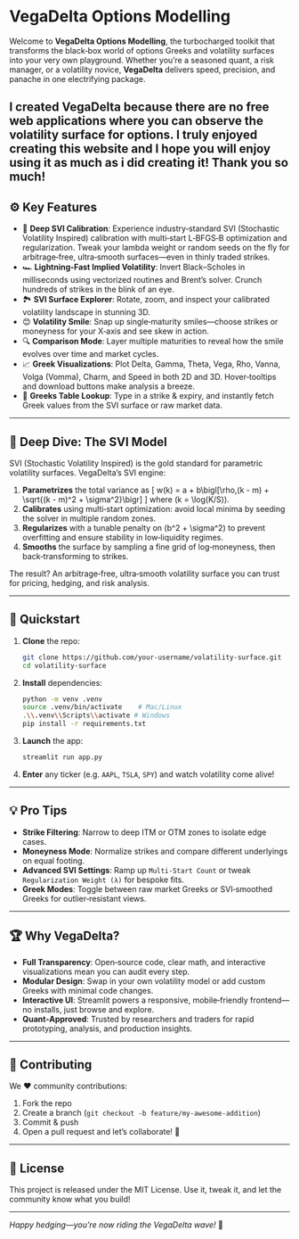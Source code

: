 # VegaDelta Options Modelling

Welcome to **VegaDelta Options Modelling**, the turbocharged toolkit that transforms the black‑box world of options Greeks and volatility surfaces into your very own playground. Whether you’re a seasoned quant, a risk manager, or a volatility novice, **VegaDelta** delivers speed, precision, and panache in one electrifying package.

I created VegaDelta because there are no free web applications where you can observe the volatility surface for options. 
I truly enjoyed creating this website and I hope you will enjoy using it as much as i did creating it! Thank you so much!
---

## ⚙️ Key Features

- 🧪 **Deep SVI Calibration**: Experience industry‑standard SVI (Stochastic Volatility Inspired) calibration with multi‑start L‑BFGS‑B optimization and regularization. Tweak your lambda weight or random seeds on the fly for arbitrage‑free, ultra‑smooth surfaces—even in thinly traded strikes.
- 🏎️ **Lightning‑Fast Implied Volatility**: Invert Black–Scholes in milliseconds using vectorized routines and Brent’s solver. Crunch hundreds of strikes in the blink of an eye.
- 🏞️ **SVI Surface Explorer**: Rotate, zoom, and inspect your calibrated volatility landscape in stunning 3D.
- 😊 **Volatility Smile**: Snap up single‑maturity smiles—choose strikes or moneyness for your X‑axis and see skew in action.
- 🔍 **Comparison Mode**: Layer multiple maturities to reveal how the smile evolves over time and market cycles.
- 📈 **Greek Visualizations**: Plot Delta, Gamma, Theta, Vega, Rho, Vanna, Volga (Vomma), Charm, and Speed in both 2D and 3D. Hover‑tooltips and download buttons make analysis a breeze.
- 🔢 **Greeks Table Lookup**: Type in a strike & expiry, and instantly fetch Greek values from the SVI surface or raw market data.

---

## 🧠 Deep Dive: The SVI Model

SVI (Stochastic Volatility Inspired) is the gold standard for parametric volatility surfaces. VegaDelta’s SVI engine:

1. **Parametrizes** the total variance as
   \[ w(k) = a + b\bigl[\rho\,(k - m) + \sqrt{(k - m)^2 + \sigma^2}\bigr] \]
   where \(k = \log(K/S)\).
2. **Calibrates** using multi‑start optimization: avoid local minima by seeding the solver in multiple random zones.
3. **Regularizes** with a tunable penalty on \(b^2 + \sigma^2\) to prevent overfitting and ensure stability in low‑liquidity regimes.
4. **Smooths** the surface by sampling a fine grid of log‑moneyness, then back‑transforming to strikes.

The result? An arbitrage‑free, ultra‑smooth volatility surface you can trust for pricing, hedging, and risk analysis.

---

## 🚀 Quickstart

1. **Clone** the repo:
   ```bash
   git clone https://github.com/your-username/volatility-surface.git
   cd volatility-surface
   ```

2. **Install** dependencies:
   ```bash
   python -m venv .venv
   source .venv/bin/activate    # Mac/Linux
   .\\.venv\\Scripts\\activate # Windows
   pip install -r requirements.txt
   ```

3. **Launch** the app:
   ```bash
   streamlit run app.py
   ```

4. **Enter** any ticker (e.g. `AAPL`, `TSLA`, `SPY`) and watch volatility come alive!

---

## 💡 Pro Tips

- **Strike Filtering**: Narrow to deep ITM or OTM zones to isolate edge cases.
- **Moneyness Mode**: Normalize strikes and compare different underlyings on equal footing.
- **Advanced SVI Settings**: Ramp up `Multi-Start Count` or tweak `Regularization Weight (λ)` for bespoke fits.
- **Greek Modes**: Toggle between raw market Greeks or SVI‑smoothed Greeks for outlier‑resistant views.

---

## 🏆 Why VegaDelta?

- **Full Transparency**: Open‑source code, clear math, and interactive visualizations mean you can audit every step.
- **Modular Design**: Swap in your own volatility model or add custom Greeks with minimal code changes.
- **Interactive UI**: Streamlit powers a responsive, mobile‑friendly frontend—no installs, just browse and explore.
- **Quant‑Approved**: Trusted by researchers and traders for rapid prototyping, analysis, and production insights.

---

## 🤝 Contributing

We ❤️ community contributions:

1. Fork the repo  
2. Create a branch (`git checkout -b feature/my-awesome-addition`)  
3. Commit & push  
4. Open a pull request and let’s collaborate! 🚀

---

## 📜 License

This project is released under the MIT License. Use it, tweak it, and let the community know what you build!

---

*Happy hedging—you’re now riding the VegaDelta wave!* 🌊

